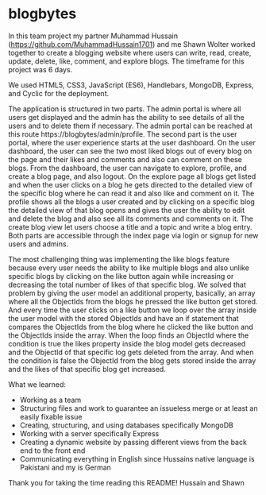 # blogbytes

In this team project my partner Muhammad Hussain (https://github.com/MuhammadHussain1701) and me Shawn Wolter worked together to create a blogging website where users can write, read, create, update, delete, like, comment, and explore blogs. The timeframe for this project was 6 days.

We used HTML5, CSS3, JavaScript (ES6), Handlebars, MongoDB, Express, and Cyclic for the deployment.

The application is structured in two parts. The admin portal is where all users get displayed and the admin has the ability to see details of all the users and to delete them if necessary. The admin portal can be reached at this route https://blogbytes/admin/profile. The second part is the user portal, where the user experience starts at the user dashboard. On the user dashboard, the user can see the two most liked blogs out of every blog on the page and their likes and comments and also can comment on these blogs. From the dashboard, the user can navigate to explore, profile, and create a blog page, and also logout. On the explore page all blogs get listed and when the user clicks on a blog he gets directed to the detailed view of the specific blog where he can read it and also like and comment on it. The profile shows all the blogs a user created and by clicking on a specific blog the detailed view of that blog opens and gives the user the ability to edit and delete the blog and also see all its comments and comments on it. The create blog view let users choose a title and a topic and write a blog entry. Both parts are accessible through the index page via login or signup for new users and admins.

The most challenging thing was implementing the like blogs feature because every user needs the ability to like multiple blogs and also unlike specific blogs by clicking on the like button again while increasing or decreasing the total number of likes of that specific blog. We solved that problem by giving the user model an additional property, basically, an array where all the ObjectIds from the blogs he pressed the like button get stored. And every time the user clicks on a like button we loop over the array inside the user model with the stored ObjectIds and have an if statement that compares the ObjectIds from the blog where he clicked the like button and the ObjectIds inside the array. When the loop finds an ObjectId where the condition is true the likes property inside the blog model gets decreased and the ObjectId of that specific log gets deleted from the array. And when the condition is false the ObjectId from the blog gets stored inside the array and the likes of that specific blog get increased. 

What we learned: 
- Working as a team
- Structuring files and work to guarantee an issueless merge or at least an easily fixable issue
- Creating, structuring, and using databases specifically MongoDB
- Working with a server specifically Express
- Creating a dynamic website by passing different views from the back end to the front end
- Communicating everything in English since Hussains native language is Pakistani and my is German

Thank you for taking the time reading this README!
Hussain and Shawn

